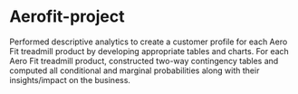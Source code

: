 # Aerofit-project
Performed descriptive analytics to create a customer profile for each Aero Fit treadmill product by developing appropriate tables and charts.
For each Aero Fit treadmill product, constructed two-way contingency tables and computed all conditional and marginal probabilities along with their insights/impact on the business.
